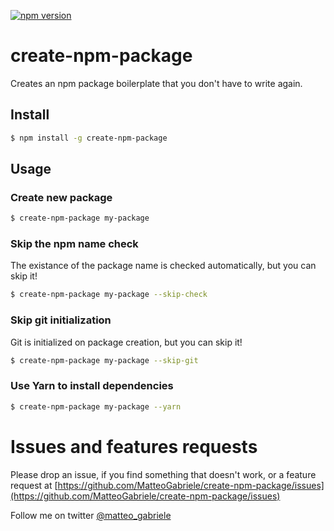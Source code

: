 [![npm version](https://badge.fury.io/js/create-npm-package.svg)](https://badge.fury.io/js/create-npm-package) 

# create-npm-package

Creates an npm package boilerplate that you don't have to write again.

## Install

```bash
$ npm install -g create-npm-package
```

## Usage

### Create new package

```bash
$ create-npm-package my-package
```


### Skip the npm name check

The existance of the package name is checked automatically, but you can skip it!

```bash
$ create-npm-package my-package --skip-check
```

### Skip git initialization 

Git is initialized on package creation, but you can skip it!

```bash
$ create-npm-package my-package --skip-git
```

### Use Yarn to install dependencies

```bash
$ create-npm-package my-package --yarn
```

# Issues and features requests

Please drop an issue, if you find something that doesn't work, or a feature request at [https://github.com/MatteoGabriele/create-npm-package/issues](https://github.com/MatteoGabriele/create-npm-package/issues)

Follow me on twitter [@matteo\_gabriele](https://twitter.com/matteo_gabriele)
